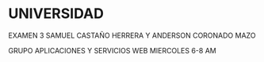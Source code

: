 # UNIVERSIDAD

EXAMEN 3
SAMUEL CASTAÑO HERRERA Y ANDERSON CORONADO MAZO

GRUPO APLICACIONES Y SERVICIOS WEB MIERCOLES 6-8 AM
